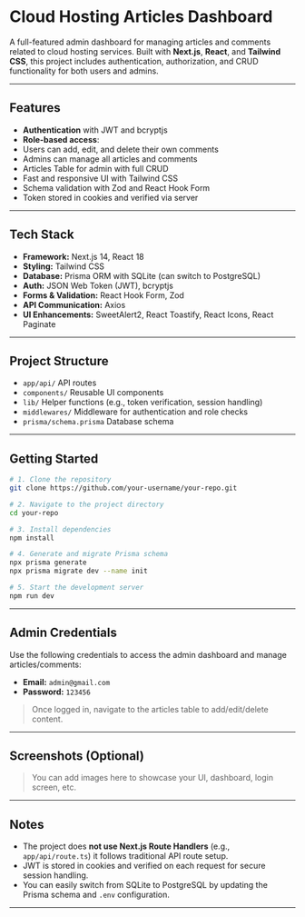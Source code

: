
#  Cloud Hosting Articles Dashboard

A full-featured admin dashboard for managing articles and comments related to cloud hosting services. Built with **Next.js**, **React**, and **Tailwind CSS**, this project includes authentication, authorization, and CRUD functionality for both users and admins.

---

##  Features

-  **Authentication** with JWT and bcryptjs
-  **Role-based access**:
  - Users can add, edit, and delete their own comments
  - Admins can manage all articles and comments
-  Articles Table for admin with full CRUD
-  Fast and responsive UI with Tailwind CSS
-  Schema validation with Zod and React Hook Form
-  Token stored in cookies and verified via server

---

##  Tech Stack

- **Framework:** Next.js 14, React 18
- **Styling:** Tailwind CSS
- **Database:** Prisma ORM with SQLite (can switch to PostgreSQL)
- **Auth:** JSON Web Token (JWT), bcryptjs
- **Forms & Validation:** React Hook Form, Zod
- **API Communication:** Axios
- **UI Enhancements:** SweetAlert2, React Toastify, React Icons, React Paginate

---

##  Project Structure

- `app/api/`  API routes
- `components/`  Reusable UI components
- `lib/`  Helper functions (e.g., token verification, session handling)
- `middlewares/`  Middleware for authentication and role checks
- `prisma/schema.prisma`  Database schema

---

##  Getting Started

```bash
# 1. Clone the repository
git clone https://github.com/your-username/your-repo.git

# 2. Navigate to the project directory
cd your-repo

# 3. Install dependencies
npm install

# 4. Generate and migrate Prisma schema
npx prisma generate
npx prisma migrate dev --name init

# 5. Start the development server
npm run dev
```

---

##  Admin Credentials

Use the following credentials to access the admin dashboard and manage articles/comments:

- **Email:** `admin@gmail.com`
- **Password:** `123456`

> Once logged in, navigate to the articles table to add/edit/delete content.

---

##  Screenshots (Optional)

> You can add images here to showcase your UI, dashboard, login screen, etc.

---

##  Notes

- The project does **not use Next.js Route Handlers** (e.g., `app/api/route.ts`)  it follows traditional API route setup.
- JWT is stored in cookies and verified on each request for secure session handling.
- You can easily switch from SQLite to PostgreSQL by updating the Prisma schema and `.env` configuration.

---



